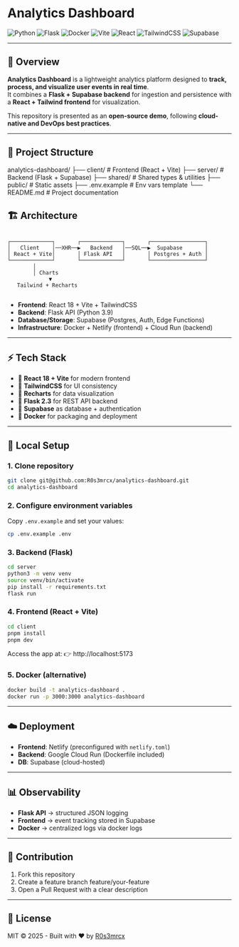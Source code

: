 # Analytics Dashboard

![Python](https://img.shields.io/badge/python-3.9-blue?logo=python)
![Flask](https://img.shields.io/badge/flask-2.3.3-orange?logo=flask)
![Docker](https://img.shields.io/badge/docker-20.10-blue?logo=docker)
![Vite](https://img.shields.io/badge/vite-5.0-646CFF?logo=vite&logoColor=white)
![React](https://img.shields.io/badge/react-18-61DAFB?logo=react&logoColor=black)
![TailwindCSS](https://img.shields.io/badge/tailwind-3-38B2AC?logo=tailwind-css&logoColor=white)
![Supabase](https://img.shields.io/badge/supabase-DB-3ECF8E?logo=supabase&logoColor=white)

---

## 📌 Overview

**Analytics Dashboard** is a lightweight analytics platform designed to **track, process, and visualize user events in real time**.  
It combines a **Flask + Supabase backend** for ingestion and persistence with a **React + Tailwind frontend** for visualization.  

This repository is presented as an **open-source demo**, following **cloud-native and DevOps best practices**.

---

## 📁 Project Structure

analytics-dashboard/
├── client/ # Frontend (React + Vite)
├── server/ # Backend (Flask + Supabase)
├── shared/ # Shared types & utilities
├── public/ # Static assets
├── .env.example # Env vars template
└── README.md # Project documentation

## 🏗️ Architecture

```

┌─────────────┐       ┌─────────────┐       ┌─────────────────┐
│   Client    │──XHR──▶   Backend   │──SQL──▶  Supabase       │       
│ React + Vite│       │ Flask API   │       │ Postgres + Auth │
└─────────────┘       └─────────────┘       └─────────────────┘
        │
        │ Charts
             ▼
   Tailwind + Recharts
  
```

- **Frontend**: React 18 + Vite + TailwindCSS  
- **Backend**: Flask API (Python 3.9)  
- **Database/Storage**: Supabase (Postgres, Auth, Edge Functions)  
- **Infrastructure**: Docker + Netlify (frontend) + Cloud Run (backend)  

---

## ⚡ Tech Stack

- 🔹 **React 18 + Vite** for modern frontend  
- 🔹 **TailwindCSS** for UI consistency  
- 🔹 **Recharts** for data visualization  
- 🔹 **Flask 2.3** for REST API backend  
- 🔹 **Supabase** as database + authentication  
- 🔹 **Docker** for packaging and deployment  

---

## 🚀 Local Setup

### 1. Clone repository
```bash
git clone git@github.com:R0s3mrcx/analytics-dashboard.git
cd analytics-dashboard
```

### 2. Configure environment variables
Copy `.env.example` and set your values:
```bash
cp .env.example .env
```

### 3. Backend (Flask)
```bash
cd server
python3 -m venv venv
source venv/bin/activate
pip install -r requirements.txt
flask run
```

### 4. Frontend (React + Vite)
```bash
cd client
pnpm install
pnpm dev
```
Access the app at: 👉 http://localhost:5173

### 5. Docker (alternative)
```bash
docker build -t analytics-dashboard .
docker run -p 3000:3000 analytics-dashboard
```

---

## ☁️ Deployment

- **Frontend**: Netlify (preconfigured with `netlify.toml`)  
- **Backend**: Google Cloud Run (Dockerfile included)  
- **DB**: Supabase (cloud-hosted)  

---

## 📊 Observability

- **Flask API** →  structured JSON logging  
- **Frontend** → event tracking stored in Supabase  
- **Docker**  → centralized logs via docker logs  

---

## 🤝 Contribution

1. Fork this repository  
2. Create a feature branch feature/your-feature  
3. Open a Pull Request with a clear description  

---

## 📄 License

MIT © 2025 - Built with ❤️ by [R0s3mrcx](https://github.com/R0s3mrcx)

